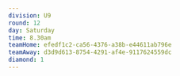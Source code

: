```yaml
---
division: U9
round: 12
day: Saturday
time: 8.30am
teamHome: efedf1c2-ca56-4376-a38b-e44611ab796e
teamAway: d3d9d613-8754-4291-af4e-9117624559dc
diamond: 1
---
```

